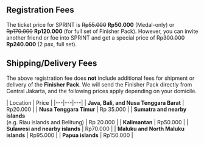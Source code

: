 ## Registration Fees
The ticket price for SPRINT is ~~Rp55.000~~ **Rp50.000** (Medal-only) or ~~Rp170.000~~ **Rp120.000** (for full set of Finisher Pack). However, you can invite another friend or foe into SPRINT and get a special price of ~~Rp300.000~~ **Rp240.000** (2 pax, full set).

## Shipping/Delivery Fees
The above registration fee does **not** include additional fees for shipment or delivery of the **Finisher Pack**. We will send the Finisher Pack directly from Central Jakarta, and the following prices apply depending on your domicile.

| Location | Price |
|---|---|---|
| **Java, Bali, and Nusa Tenggara Barat** | Rp20.000 |
| **Nusa Tenggara Timur** | Rp 35.000 |
| **Sumatra and nearby islands**<br>(e.g. Riau islands and Belitung) | Rp 20.000 |
| **Kalimantan** | Rp50.000 |
| **Sulawesi and nearby islands** | Rp70.000 |
| **Maluku and North Maluku islands** | Rp95.000 |
| **Papua islands** | Rp150.000 |